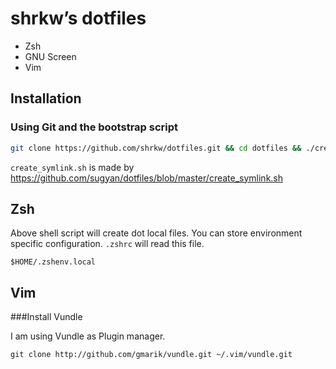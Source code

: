 # shrkw’s dotfiles

- Zsh
- GNU Screen
- Vim

## Installation

### Using Git and the bootstrap script

```bash
git clone https://github.com/shrkw/dotfiles.git && cd dotfiles && ./create_symlink.sh
```

`create_symlink.sh` is made by https://github.com/sugyan/dotfiles/blob/master/create_symlink.sh


## Zsh

Above shell script will create dot local files.
You can store environment specific configuration.
`.zshrc` will read this file.

    $HOME/.zshenv.local


## Vim

###Install Vundle

I am using Vundle as Plugin manager.

    git clone http://github.com/gmarik/vundle.git ~/.vim/vundle.git


